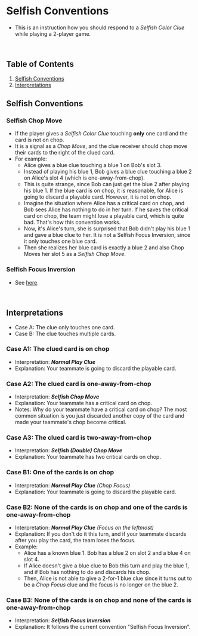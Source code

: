 # Selfish Conventions
* This is an instruction how you should respond to a _Selfish Color Clue_ while playing a 2-player game.

<br/>

## Table of Contents
1. [Selfish Conventions](#selfish-conventions)
2. [Interpretations](#interpretations)

## Selfish Conventions

### Selfish Chop Move
* If the player gives a _Selfish Color Clue_ touching **only** one card and the card is not on chop.
* It is a signal as a _Chop Move_, and the clue receiver should chop move their cards to the right of the clued card.
* For example:
  * Alice gives a blue clue touching a blue 1 on Bob's slot 3.
  * Instead of playing his blue 1, Bob gives a blue clue touching a blue 2 on Alice's slot 4 (which is one-away-from-chop).
  * This is quite strange, since Bob can just get the blue 2 after playing his blue 1. If the blue card is on chop, it is reasonable, for Alice is going to discard a playable card. However, it is not on chop.
  * Imagine the situation where Alice has a critical card on chop, and Bob sees Alice has nothing to do in her turn. If he saves the critical card on chop, the team might lose a playable card, which is quite bad. That's how this convention works.
  * Now, it's Alice's turn, she is surprised that Bob didn't play his blue 1 and gave a blue clue to her. It is not a Selfish Focus Inversion, since it only touches one blue card.
  * Then she realizes her blue card is exactly a blue 2 and also Chop Moves her slot 5 as a _Selfish Chop Move_.

### Selfish Focus Inversion
* See [here](https://github.com/Zamiell/hanabi-conventions/blob/master/Reference.md#selfish-focus-inversion-sfi--sfi).

<br/>

## Interpretations
* Case A: The clue only touches one card.
* Case B: The clue touches multiple cards.

### Case A1: The clued card is on chop 
* Interpretation: **_Normal Play Clue_**
* Explanation: Your teammate is going to discard the playable card.

### Case A2: The clued card is one-away-from-chop
* Interpretation: **_Selfish Chop Move_**
* Explanation: Your teammate has a critical card on chop.
* Notes: Why do your teammate have a critical card on chop? The most common situation is you just discarded another copy of the card and made your teammate's chop become critical.

### Case A3: The clued card is two-away-from-chop
* Interpretation: **_Selfish (Double) Chop Move_**
* Explanation: Your teammate has two critical cards on chop.

### Case B1: One of the cards is on chop
* Interpretation: _**Normal Play Clue** (Chop Focus)_
* Explanation: Your teammate is going to discard the playable card.

### Case B2: None of the cards is on chop and one of the cards is one-away-from-chop 
* Interpretation: _**Normal Play Clue** (Focus on the leftmost)_
* Explanation: If you don't do it this turn, and if your teammate discards after you play the card, the team loses the focus.
* Example:
  * Alice has a known blue 1. Bob has a blue 2 on slot 2 and a blue 4 on slot 4.
  * If Alice doesn't give a blue clue to Bob this turn and play the blue 1, and if Bob has nothing to do and discards his chop.
  * Then, Alice is not able to give a 2-for-1 blue clue since it turns out to be a _Chop Focus_ clue and the focus is no longer on the blue 2.

### Case B3: None of the cards is on chop and none of the cards is one-away-from-chop 
* Interpretation: _**Selfish Focus Inversion**_
* Explanation: It follows the current convention "Selfish Focus Inversion".

<br/>
